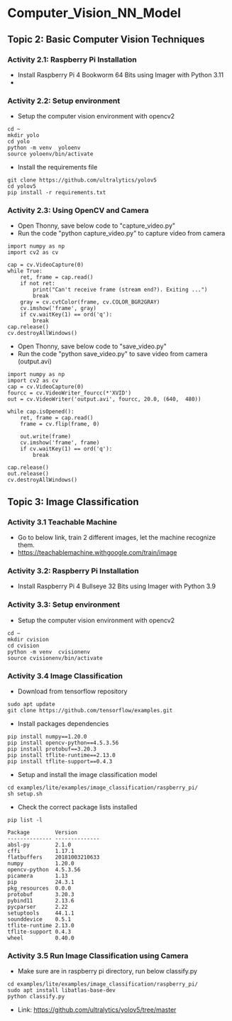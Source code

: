 # Computer_Vision_NN_Model

## Topic 2: Basic Computer Vision Techniques

### Activity 2.1: Raspberry Pi Installation
- Install Raspberry Pi 4 Bookworm 64 Bits using Imager with Python 3.11
- 
### Activity 2.2: Setup environment
- Setup the computer vision environment with opencv2
```
cd ~
mkdir yolo
cd yolo
python -m venv  yoloenv
source yoloenv/bin/activate
```
- Install the requirements file
```
git clone https://github.com/ultralytics/yolov5  
cd yolov5
pip install -r requirements.txt
```
### Activity 2.3: Using OpenCV and Camera
- Open Thonny, save below code to "capture_video.py" 
- Run the code "python capture_video.py" to capture video from camera
```
import numpy as np
import cv2 as cv

cap = cv.VideoCapture(0)
while True:
    ret, frame = cap.read()
    if not ret:
        print("Can't receive frame (stream end?). Exiting ...")
        break
    gray = cv.cvtColor(frame, cv.COLOR_BGR2GRAY)
    cv.imshow('frame', gray)
    if cv.waitKey(1) == ord('q'):
        break
cap.release()
cv.destroyAllWindows()
```
- Open Thonny, save below code to "save_video.py" 
- Run the code "python save_video.py" to save video from camera (output.avi)
```
import numpy as np
import cv2 as cv
cap = cv.VideoCapture(0)
fourcc = cv.VideoWriter_fourcc(*'XVID')
out = cv.VideoWriter('output.avi', fourcc, 20.0, (640,  480))

while cap.isOpened():
    ret, frame = cap.read()
    frame = cv.flip(frame, 0)

    out.write(frame)
    cv.imshow('frame', frame)
    if cv.waitKey(1) == ord('q'):
        break

cap.release()
out.release()
cv.destroyAllWindows()
```

## Topic 3: Image Classification

### Activity 3.1 Teachable Machine
- Go to below link, train 2 different images, let the machine recognize them.
- https://teachablemachine.withgoogle.com/train/image

### Activity 3.2: Raspberry Pi Installation
- Install Raspberry Pi 4 Bullseye 32 Bits using Imager with Python 3.9

### Activity 3.3: Setup environment
- Setup the computer vision environment with opencv2
```
cd ~
mkdir cvision
cd cvision
python -m venv  cvisionenv
source cvisionenv/bin/activate
```

### Activity 3.4 Image Classification
- Download from tensorflow repository
```
sudo apt update
git clone https://github.com/tensorflow/examples.git
```
- Install packages dependencies
```
pip install numpy==1.20.0
pip install opencv-python==4.5.3.56
pip install protobuf==3.20.3
pip install tflite-runtime==2.13.0
pip install tflite-support==0.4.3
```
- Setup and install the image classification model
``` 
cd examples/lite/examples/image_classification/raspberry_pi/
sh setup.sh
````
- Check the correct package lists installed
```
pip list -l
```
```
Package        Version
-------------- --------------
absl-py        2.1.0
cffi           1.17.1
flatbuffers    20181003210633
numpy          1.20.0
opencv-python  4.5.3.56
picamera       1.13
pip            24.3.1
pkg_resources  0.0.0
protobuf       3.20.3
pybind11       2.13.6
pycparser      2.22
setuptools     44.1.1
sounddevice    0.5.1
tflite-runtime 2.13.0
tflite-support 0.4.3
wheel          0.40.0
```

### Activity 3.5 Run Image Classification using Camera
- Make sure are in raspberry pi directory, run below classify.py
```
cd examples/lite/examples/image_classification/raspberry_pi/
sudo apt install libatlas-base-dev
python classify.py
```

- Link: https://github.com/ultralytics/yolov5/tree/master
